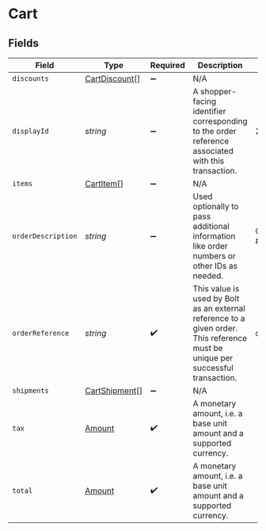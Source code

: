 # Cart


## Fields

| Field                                                                                                                           | Type                                                                                                                            | Required                                                                                                                        | Description                                                                                                                     | Example                                                                                                                         |
| ------------------------------------------------------------------------------------------------------------------------------- | ------------------------------------------------------------------------------------------------------------------------------- | ------------------------------------------------------------------------------------------------------------------------------- | ------------------------------------------------------------------------------------------------------------------------------- | ------------------------------------------------------------------------------------------------------------------------------- |
| `discounts`                                                                                                                     | [CartDiscount](../../models/shared/cartdiscount.md)[]                                                                           | :heavy_minus_sign:                                                                                                              | N/A                                                                                                                             |                                                                                                                                 |
| `displayId`                                                                                                                     | *string*                                                                                                                        | :heavy_minus_sign:                                                                                                              | A shopper-facing identifier corresponding to the order reference associated with this transaction.                              | 215614191                                                                                                                       |
| `items`                                                                                                                         | [CartItem](../../models/shared/cartitem.md)[]                                                                                   | :heavy_minus_sign:                                                                                                              | N/A                                                                                                                             |                                                                                                                                 |
| `orderDescription`                                                                                                              | *string*                                                                                                                        | :heavy_minus_sign:                                                                                                              | Used optionally to pass additional information like order numbers or other IDs as needed.                                       | Order #1234567890                                                                                                               |
| `orderReference`                                                                                                                | *string*                                                                                                                        | :heavy_check_mark:                                                                                                              | This value is used by Bolt as an external reference to a given order. This reference must be unique per successful transaction. | order_100                                                                                                                       |
| `shipments`                                                                                                                     | [CartShipment](../../models/shared/cartshipment.md)[]                                                                           | :heavy_minus_sign:                                                                                                              | N/A                                                                                                                             |                                                                                                                                 |
| `tax`                                                                                                                           | [Amount](../../models/shared/amount.md)                                                                                         | :heavy_check_mark:                                                                                                              | A monetary amount, i.e. a base unit amount and a supported currency.                                                            |                                                                                                                                 |
| `total`                                                                                                                         | [Amount](../../models/shared/amount.md)                                                                                         | :heavy_check_mark:                                                                                                              | A monetary amount, i.e. a base unit amount and a supported currency.                                                            |                                                                                                                                 |